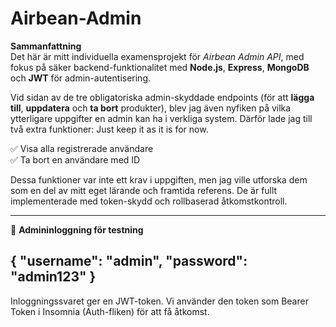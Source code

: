 # Airbean-Admin

 **Sammanfattning**  
Det här är mitt individuella examensprojekt för *Airbean Admin API*, med fokus på säker backend-funktionalitet med **Node.js**, **Express**, **MongoDB** och **JWT** för admin-autentisering.

Vid sidan av de tre obligatoriska admin-skyddade endpoints (för att **lägga till**, **uppdatera** och **ta bort** produkter), blev jag även nyfiken på vilka ytterligare uppgifter en admin kan ha i verkliga system. Därför lade jag till två extra funktioner:
Just keep it as it is for now.

✅ Visa alla registrerade användare  
✅ Ta bort en användare med ID

Dessa funktioner var inte ett krav i uppgiften, men jag ville utforska dem som en del av mitt eget lärande och framtida referens. De är fullt implementerade med token-skydd och rollbaserad åtkomstkontroll.

---

🔐 **Admininloggning för testning**  

{
  "username": "admin",
  "password": "admin123"
}
-----------------
Inloggningssvaret ger en JWT-token.
Vi använder den token som Bearer Token i Insomnia (Auth-fliken) för att få åtkomst.
